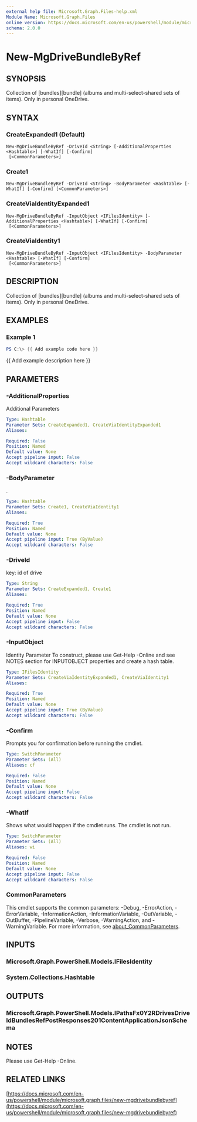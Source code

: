 ```yaml
---
external help file: Microsoft.Graph.Files-help.xml
Module Name: Microsoft.Graph.Files
online version: https://docs.microsoft.com/en-us/powershell/module/microsoft.graph.files/new-mgdrivebundlebyref
schema: 2.0.0
---
```


# New-MgDriveBundleByRef

## SYNOPSIS
Collection of \[bundles\]\[bundle\] (albums and multi-select-shared sets of items).
Only in personal OneDrive.

## SYNTAX

### CreateExpanded1 (Default)
```
New-MgDriveBundleByRef -DriveId <String> [-AdditionalProperties <Hashtable>] [-WhatIf] [-Confirm]
 [<CommonParameters>]
```

### Create1
```
New-MgDriveBundleByRef -DriveId <String> -BodyParameter <Hashtable> [-WhatIf] [-Confirm] [<CommonParameters>]
```

### CreateViaIdentityExpanded1
```
New-MgDriveBundleByRef -InputObject <IFilesIdentity> [-AdditionalProperties <Hashtable>] [-WhatIf] [-Confirm]
 [<CommonParameters>]
```

### CreateViaIdentity1
```
New-MgDriveBundleByRef -InputObject <IFilesIdentity> -BodyParameter <Hashtable> [-WhatIf] [-Confirm]
 [<CommonParameters>]
```

## DESCRIPTION
Collection of \[bundles\]\[bundle\] (albums and multi-select-shared sets of items).
Only in personal OneDrive.

## EXAMPLES

### Example 1
```powershell
PS C:\> {{ Add example code here }}
```

{{ Add example description here }}

## PARAMETERS

### -AdditionalProperties
Additional Parameters

```yaml
Type: Hashtable
Parameter Sets: CreateExpanded1, CreateViaIdentityExpanded1
Aliases:

Required: False
Position: Named
Default value: None
Accept pipeline input: False
Accept wildcard characters: False
```

### -BodyParameter
.

```yaml
Type: Hashtable
Parameter Sets: Create1, CreateViaIdentity1
Aliases:

Required: True
Position: Named
Default value: None
Accept pipeline input: True (ByValue)
Accept wildcard characters: False
```

### -DriveId
key: id of drive

```yaml
Type: String
Parameter Sets: CreateExpanded1, Create1
Aliases:

Required: True
Position: Named
Default value: None
Accept pipeline input: False
Accept wildcard characters: False
```

### -InputObject
Identity Parameter
To construct, please use Get-Help -Online and see NOTES section for INPUTOBJECT properties and create a hash table.

```yaml
Type: IFilesIdentity
Parameter Sets: CreateViaIdentityExpanded1, CreateViaIdentity1
Aliases:

Required: True
Position: Named
Default value: None
Accept pipeline input: True (ByValue)
Accept wildcard characters: False
```

### -Confirm
Prompts you for confirmation before running the cmdlet.

```yaml
Type: SwitchParameter
Parameter Sets: (All)
Aliases: cf

Required: False
Position: Named
Default value: None
Accept pipeline input: False
Accept wildcard characters: False
```

### -WhatIf
Shows what would happen if the cmdlet runs.
The cmdlet is not run.

```yaml
Type: SwitchParameter
Parameter Sets: (All)
Aliases: wi

Required: False
Position: Named
Default value: None
Accept pipeline input: False
Accept wildcard characters: False
```

### CommonParameters
This cmdlet supports the common parameters: -Debug, -ErrorAction, -ErrorVariable, -InformationAction, -InformationVariable, -OutVariable, -OutBuffer, -PipelineVariable, -Verbose, -WarningAction, and -WarningVariable. For more information, see [about_CommonParameters](http://go.microsoft.com/fwlink/?LinkID=113216).

## INPUTS

### Microsoft.Graph.PowerShell.Models.IFilesIdentity
### System.Collections.Hashtable
## OUTPUTS

### Microsoft.Graph.PowerShell.Models.IPathsFx0Y2RDrivesDriveIdBundlesRefPostResponses201ContentApplicationJsonSchema
## NOTES
Please use Get-Help -Online.

## RELATED LINKS

[https://docs.microsoft.com/en-us/powershell/module/microsoft.graph.files/new-mgdrivebundlebyref](https://docs.microsoft.com/en-us/powershell/module/microsoft.graph.files/new-mgdrivebundlebyref)

